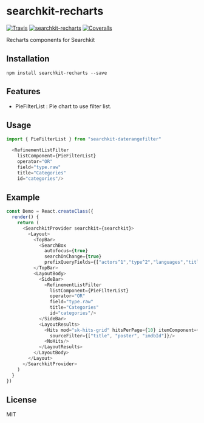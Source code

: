 # searchkit-recharts

[![Travis][build-badge]][build]
[![searchkit-recharts][npm-badge]][npm]
[![Coveralls][coveralls-badge]][coveralls]

Recharts components for Searchkit

[build-badge]: https://img.shields.io/travis/GregoryPotdevin/searchkit-recharts/master.svg?style=flat-square
[build]: https://travis-ci.org/GregoryPotdevin/searchkit-recharts

[npm-badge]: https://img.shields.io/npm/v/searchkit-recharts.svg?style=flat-square
[npm]: https://www.npmjs.org/package/searchkit-recharts

[coveralls-badge]: https://img.shields.io/coveralls/GregoryPotdevin/searchkit-recharts/master.svg?style=flat-square
[coveralls]: https://coveralls.io/github/GregoryPotdevin/searchkit-recharts

## Installation

`npm install searchkit-recharts --save`

## Features

- PieFilterList : Pie chart to use filter list.

## Usage

```javascript
import { PieFilterList } from "searchkit-daterangefilter"
```

```javascript
  <RefinementListFilter
    listComponent={PieFilterList}
    operator="OR"
    field="type.raw"
    title="Categories"
    id="categories"/>
```

## Example


```javascript
const Demo = React.createClass({
  render() {
    return (
      <SearchkitProvider searchkit={searchkit}>
        <Layout>
          <TopBar>
            <SearchBox
              autofocus={true}
              searchOnChange={true}
              prefixQueryFields={["actors^1","type^2","languages","title^10"]}/>
          </TopBar>
          <LayoutBody>
            <SideBar>
              <RefinementListFilter
                listComponent={PieFilterList}
                operator="OR"
                field="type.raw"
                title="Categories"
                id="categories"/>
            </SideBar>
            <LayoutResults>
              <Hits mod="sk-hits-grid" hitsPerPage={10} itemComponent={MovieHitsGridItem}
                sourceFilter={["title", "poster", "imdbId"]}/>
              <NoHits/>
            </LayoutResults>
          </LayoutBody>
        </Layout>
      </SearchkitProvider>
    )
  }
})
```

## License

MIT